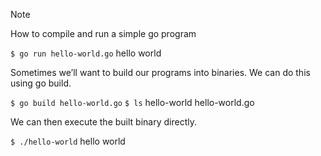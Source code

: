 > [!NOTE]
>  How to compile and run a simple go program

`$ go run hello-world.go`
hello world

Sometimes we’ll want to build our programs into binaries. We can do this using go build.
	

`$ go build hello-world.go`
`$ ls`
hello-world    hello-world.go

We can then execute the built binary directly.
	

`$ ./hello-world`
hello world

